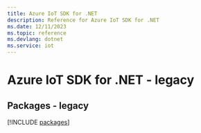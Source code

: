 ```yaml
---
title: Azure IoT SDK for .NET
description: Reference for Azure IoT SDK for .NET
ms.date: 12/11/2023
ms.topic: reference
ms.devlang: dotnet
ms.service: iot
---
```

# Azure IoT SDK for .NET - legacy
## Packages - legacy
[!INCLUDE [packages](iot-index.md)]